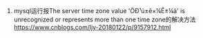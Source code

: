 1. mysql运行报The server time zone value 'ÖÐ¹ú±ê×¼Ê±¼ä' is unrecognized or represents more than one time zone的解决方法  
https://www.cnblogs.com/ljy-20180122/p/9157912.html